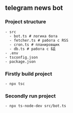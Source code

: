 ## telegram news bot

### Project structure
    - src
      - bot.ts # логика бота
      - fetcher.ts # работа с RSS
      - cron.ts # планировщик
      - db.ts # работа с БД
    - .env
    - tsconfig.json
    - package.json

### Firstly build project

    - npx tsc

### Secondly run project

    - npx ts-node-dev src/bot.ts
